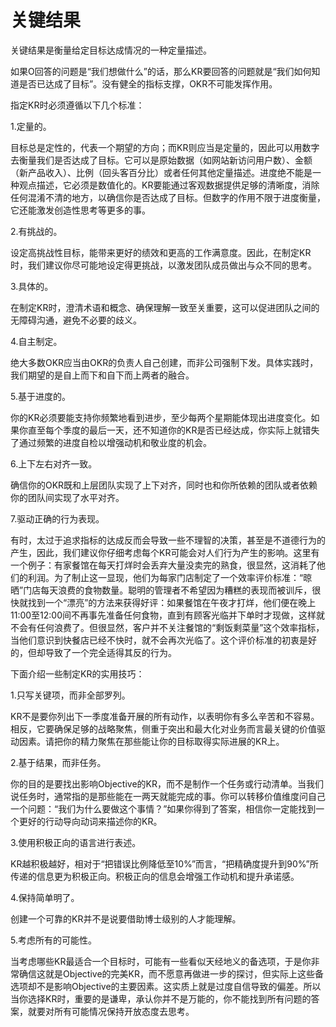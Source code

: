 # 关键结果 #

关键结果是衡量给定目标达成情况的一种定量描述。

如果O回答的问题是“我们想做什么”的话，那么KR要回答的问题就是“我们如何知道是否已达成了目标”。没有健全的指标支撑，OKR不可能发挥作用。

指定KR时必须遵循以下几个标准：

1.定量的。

目标总是定性的，代表一个期望的方向；而KR则应当是定量的，因此可以用数字去衡量我们是否达成了目标。它可以是原始数据（如网站新访问用户数）、金额（新产品收入）、比例（回头客百分比）或者任何其他定量描述。进度绝不能是一种观点描述，它必须是数值化的。KR要能通过客观数据提供足够的清晰度，消除任何混淆不清的地方，以确信你是否达成了目标。但数字的作用不限于进度衡量，它还能激发创造性思考等更多的事。

2.有挑战的。

设定高挑战性目标，能带来更好的绩效和更高的工作满意度。因此，在制定KR时，我们建议你尽可能地设定得更挑战，以激发团队成员做出与众不同的思考。

3.具体的。

在制定KR时，澄清术语和概念、确保理解一致至关重要，这可以促进团队之间的无障碍沟通，避免不必要的歧义。

4.自主制定。

绝大多数OKR应当由OKR的负责人自己创建，而非公司强制下发。具体实践时，我们期望的是自上而下和自下而上两者的融合。

5.基于进度的。

你的KR必须要能支持你频繁地看到进步，至少每两个星期能体现出进度变化。如果你直至每个季度的最后一天，还不知道你的KR是否已经达成，你实际上就错失了通过频繁的进度自检以增强动机和敬业度的机会。

6.上下左右对齐一致。

确信你的OKR既和上层团队实现了上下对齐，同时也和你所依赖的团队或者依赖你的团队间实现了水平对齐。

7.驱动正确的行为表现。

有时，太过于追求指标的达成反而会导致一些不理智的决策，甚至是不道德行为的产生，因此，我们建议你仔细考虑每个KR可能会对人们行为产生的影响。这里有一个例子：有家餐馆在每天打烊时会丢弃大量没卖完的熟食，很显然，这消耗了他们的利润。为了制止这一显现，他们为每家门店制定了一个效率评价标准：“晾晒”门店每天浪费的食物数量。聪明的管理者不希望因为糟糕的表现而被训斥，很快就找到一个“漂亮”的方法来获得好评：如果餐馆在午夜才打烊，他们便在晚上11:00至12:00间不再事先准备任何食物，直到有顾客光临并下单时才现做，这样就不会有任何浪费了。但很显然，客户并不关注餐馆的“剩饭剩菜量”这个效率指标，当他们意识到快餐店已经不快时，就不会再次光临了。这个评价标准的初衷是好的，但却导致了一个完全适得其反的行为。

下面介绍一些制定KR的实用技巧：

1.只写关键项，而非全部罗列。

KR不是要你列出下一季度准备开展的所有动作，以表明你有多么辛苦和不容易。相反，它要确保足够的战略聚焦，侧重于突出和最大化对业务而言最关键的价值驱动因素。请把你的精力聚焦在那些能让你的目标取得实际进展的KR上。

2.基于结果，而非任务。

你的目的是要找出影响Objective的KR，而不是制作一个任务或行动清单。当我们说任务时，通常指的是那些能在一两天就能完成的事。你可以转移价值维度问自己一个问题：“我们为什么要做这个事情？”如果你得到了答案，相信你一定能找到一个更好的行动导向动词来描述你的KR。

3.使用积极正向的语言进行表述。

KR越积极越好，相对于“把错误比例降低至10%”而言，“把精确度提升到90%”所传递的信息更为积极正向。积极正向的信息会增强工作动机和提升承诺感。

4.保持简单明了。

创建一个可靠的KR并不是说要借助博士级别的人才能理解。

5.考虑所有的可能性。

当考虑哪些KR最适合一个目标时，可能有一些看似天经地义的备选项，于是你非常确信这就是Objective的完美KR，而不愿意再做进一步的探讨，但实际上这些备选项却不是影响Objective的主要因素。这实质上就是过度自信导致的偏差。所以当你选择KR时，重要的是谦卑，承认你并不是万能的，你不能找到所有问题的答案，就要对所有可能情况保持开放态度去思考。